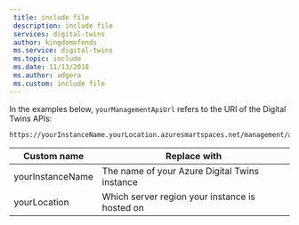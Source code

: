 ```yaml
---
 title: include file
 description: include file
 services: digital-twins
 author: kingdomofends
 ms.service: digital-twins
 ms.topic: include
 ms.date: 11/13/2018
 ms.author: adgera
 ms.custom: include file
---
```


In the examples below, `yourManagementApiUrl` refers to the URI of the Digital Twins APIs:

```plaintext
https://yourInstanceName.yourLocation.azuresmartspaces.net/management/api/v1.0/
```

| Custom name | Replace with |
| --- | --- |
| yourInstanceName | The name of your Azure Digital Twins instance |
| yourLocation | Which server region your instance is hosted on |
